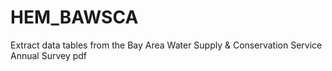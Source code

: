 # HEM_BAWSCA
Extract data tables from the Bay Area Water Supply & Conservation Service Annual Survey pdf
